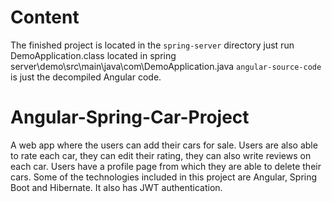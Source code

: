 # Content
The finished project is located in the `spring-server` directory just run DemoApplication.class located in 
spring server\demo\src\main\java\com\DemoApplication.java
`angular-source-code` is just the decompiled Angular code.
# Angular-Spring-Car-Project
A web app where the users can add their cars for sale. Users are also able to rate each car, they can edit their rating, they can also write reviews on each car. Users have a profile page from which they are able to delete their cars. Some of the technologies included in this project are Angular, Spring Boot and Hibernate. It also has JWT authentication.   
